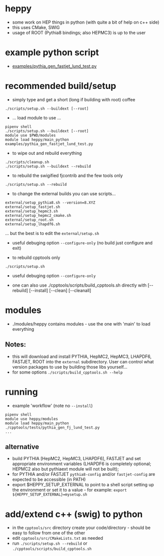 # heppy

- some work on HEP things in python (with quite a bit of help on c++ side)
- this uses CMake, SWIG
- usage of ROOT (Pythia8 bindings; also HEPMC3) is up to the user

# example python script

 - [examples/pythia_gen_fastjet_lund_test.py](https://github.com/matplo/heppy/blob/master/examples/pythia_gen_fastjet_lund_test.py)

# recommended build/setup

- simply type and get a short (long if building with root) coffee
```
./scripts/setup.sh --buildext [--root]
```

- ... load module to use ...

```
pipenv shell
./scripts/setup.sh --buildext [--root]
module use $PWD/modules
module load heppy/main_python
examples/pythia_gen_fastjet_lund_test.py
```

- to wipe out and rebuild everything
```
./scripts/cleanup.sh
./scripts/setup.sh --buildext --rebuild
```

- to rebuild the swigified fjcontrib and the few tools only
```
./scripts/setup.sh --rebuild
```

- to change the external builds you can use scripts...
```
external/setup_pythia8.sh --version=8.XYZ
external/setup_fastjet.sh
external/setup_hepmc3.sh           
external/setup_hepmc2_cmake.sh     
external/setup_root.sh
external/setup_lhapdf6.sh
```
... but the best is to edit the `external/setup.sh`

- useful debuging option `--configure-only` (no build just configure and exit)

- to rebuild cpptools only
```
./scripts/setup.sh
```
- useful debuging option `--configure-only`

- one can also use ./cpptools/scripts/build_cpptools.sh directly with [--rebuild] [--install] [--clean] [--cleanall]

# modules

- ./modules/heppy contains modules - use the one with 'main' to load everything


## Notes: 

- this will download and install PYTHIA, HepMC2, HepMC3, LHAPDF6, FASTJET, ROOT into the `external` subdirectory. User can control what version packages to use by building those libs yourself...
- for some options `./scripts/build_cpptools.sh --help`

# running

- example 'workflow' (note no `--install`)

```
pipenv shell
module use heppy/modules
module load heppy/main_python
./cpptools/tests/pythia_gen_fj_lund_test.py
...
```

## alternative

- build PYTHIA [HepMC2, HepMC3, LHAPDF6], FASTJET and set appropriate environment variables (LHAPDF6 is completely optional; HEPMC2 also but pythiaext module will not be built);
- for PYTHIA and/or FASTJET `pythia8-config` and/or `fastjet-config` are expected to be accessible (in PATH)
- export $HEPPY_SETUP_EXTERNAL to point to a shell script setting up the environment or set it to a value - for example: `export ${HEPPY_SETUP_EXTERNAL}=mysetup.sh`

# add/extend c++ (swig) to python

- in the `cpptools/src` directory create your code/directory - should be easy to follow from one of the other
- edit `cpptools/src/CMakeLists.txt` as needed
- run `./scripts/setup.sh --rebuild` or `./cpptools/scripts/build_cpptools.sh`
